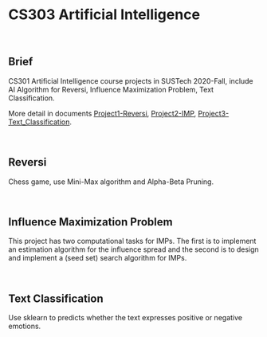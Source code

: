 # CS303 Artificial Intelligence

<br>

## Brief

CS301 Artificial Intelligence course projects in SUSTech 2020-Fall, include AI Algorithm for Reversi, Influence Maximization Problem, Text Classification.


More detail in documents  [Project1-Reversi](./doc/Project1-Reversi.pdf),  [Project2-IMP](Project2-IMP.pdf),  [Project3-Text_Classification](Project3-Text_Classification.pdf).


<br>

## Reversi

Chess game, use Mini-Max algorithm and Alpha-Beta Pruning.


<br>

## Influence Maximization Problem

This project has two computational tasks for IMPs. The first is to implement an estimation algorithm for the influence spread and the second is to design and implement a (seed set) search algorithm for IMPs.

<br>

## Text Classification

Use sklearn to predicts whether the text expresses positive or negative emotions.

<br>